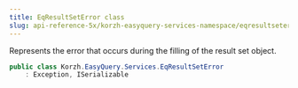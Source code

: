 ```yaml
---
title: EqResultSetError class
slug: api-reference-5x/korzh-easyquery-services-namespace/eqresultseterror-class
---
```


Represents the error that occurs during the filling of the result set object.
```csharp
public class Korzh.EasyQuery.Services.EqResultSetError
    : Exception, ISerializable

```